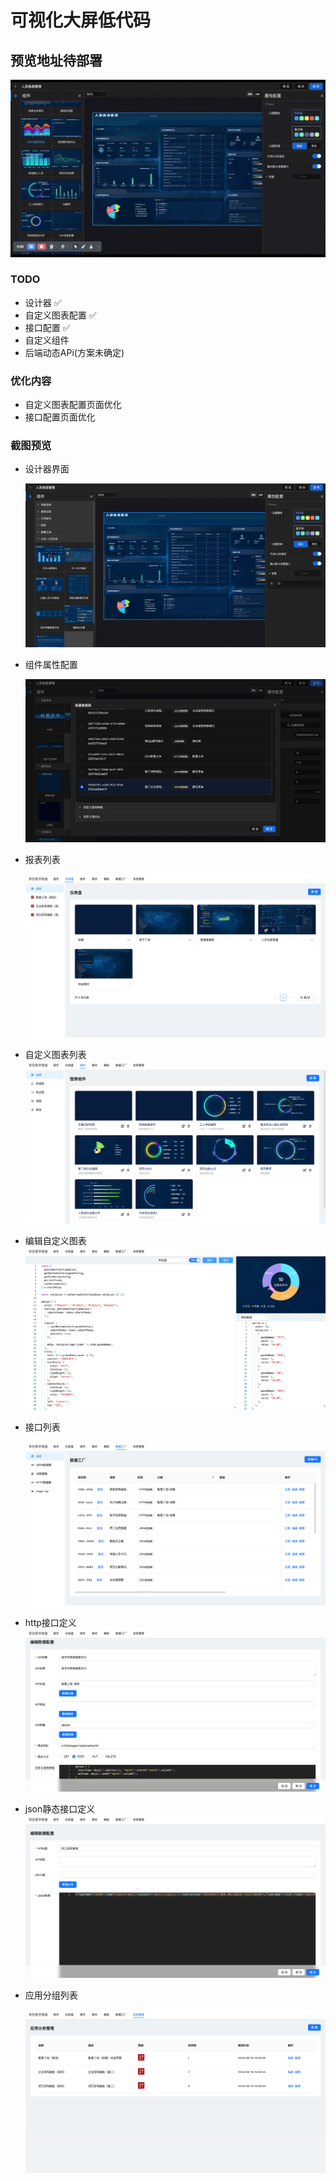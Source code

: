 # 可视化大屏低代码

## 预览地址待部署

![preview](./doc/preview/preview.gif)

### TODO

- 设计器 ✅
- 自定义图表配置 ✅
- 接口配置 ✅
- 自定义组件
- 后端动态APi(方案未确定)

### 优化内容

- 自定义图表配置页面优化
- 接口配置页面优化

### 截图预览

- 设计器界面

  ![截图1](./doc/preview/designer.png)

- 组件属性配置

  ![截图1](./doc/preview/designer-api.png)

- 报表列表

  ![截图1](./doc/preview/designer-main.png)

- 自定义图表列表
  ![截图1](./doc/preview/chart-main.png)

- 编辑自定义图表
  ![截图1](./doc/preview/chart-edit.png)

- 接口列表

  ![截图1](./doc/preview/api-main.png)

- http接口定义
  ![截图1](./doc/preview/http-api.png)

- json静态接口定义
  ![截图1](./doc/preview/json-api.png)

- 应用分组列表

  ![截图1](./doc/preview/app-group.png)
